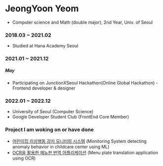# JeongYoon Yeom
- Computer science and Math (double major), 2nd Year, Univ. of Seoul

### 2018.03 ~ 2021.02
- Studied at Hana Academy Seoul

### 2021.01 ~ 2021.12
##### **May**
- Participating on JunctionXSeoul Hackathon(Online Global Hackathon) - Frontend developer & designer

### 2022.01 ~ 2022.12
- University of Seoul (Computer Science)
- Google Developer Student Club (FrontEnd Core Member)

### Project I am woking on or have done
- [어린이집 이상행동 감지 모니터링 시스템](https://github.com/DSC-University-of-Seoul/2021-spring-project)
  (Monitoring System detecting anomaly behavior in childcare center using ML)
- [OCR을 활용한 메뉴판 번역 어플리케이션](https://github.com/edit8080/Capstone)
  (Menu plate translation application using OCR)